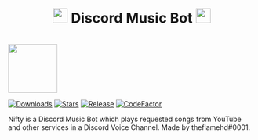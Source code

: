 <h1 align="center"><img src="https://i.imgur.com/pqerUy7.gif" width="30px"> Discord Music Bot <img src="https://i.imgur.com/pqerUy7.gif" width="30px"></h1>
<br>
<img src="https://i.imgur.com/zJJVrwX.png" width="100px">


[![Downloads](https://img.shields.io/github/downloads/theflamehd/Nifty-Bot/total.svg)](https://github.com/theflamehd/Nifty-Bot/releases/latest)
[![Stars](https://img.shields.io/github/stars/theflamehd/Nifty-Bot.svg)](https://github.com/theflamehd/Nifty-Bot/stargazers)
[![Release](https://img.shields.io/github/release/theflamehd/Nifty-Bot.svg)](https://github.com/theflamehd/Nifty-Bot/releases/latest)
[![CodeFactor](https://www.codefactor.io/repository/github/theflamehd/Nifty-Bot/badge)](https://www.codefactor.io/repository/github/theflamehd/Nifty-Bot)

Nifty is a Discord Music Bot which plays requested songs from YouTube and other services in a Discord Voice Channel.
Made by theflamehd#0001.


